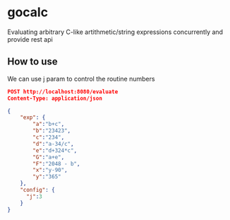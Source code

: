# gocalc 

Evaluating arbitrary C-like artithmetic/string expressions concurrently and provide rest api



## How to use
We can use j param to control the routine numbers
 
```json
POST http://localhost:8080/evaluate
Content-Type: application/json

{
    "exp": {
        "a":"b+c",
        "b":"23423",
        "c":"234",
        "d":"a-34/c",
        "e":"d+324*c",
        "G":"a+e",
        "F":"2048 - b",
        "x":"y-90",
        "y":"365"
    },
    "config": {
      "j":3
    }
}
```